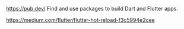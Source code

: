 https://pub.dev/ Find and use packages to build Dart and Flutter apps.


https://medium.com/flutter/flutter-hot-reload-f3c5994e2cee